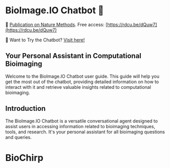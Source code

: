 # BioImage.IO Chatbot 🤖
:bell: [Publication on Nature Methods](https://www.nature.com/articles/s41592-024-02370-y). Free access: [https://rdcu.be/dQuw7](https://rdcu.be/dQuw7)

:bell: Want to Try the Chatbot? [Visit here!](https://bioimage.io/chatbot)

## Your Personal Assistant in Computational Bioimaging
Welcome to the BioImage.IO Chatbot user guide. This guide will help you get the most out of the chatbot, providing detailed information on how to interact with it and retrieve valuable insights related to computational bioimaging.

## Introduction
The BioImage.IO Chatbot is a versatile conversational agent designed to assist users in accessing information related to bioimaging techniques, tools, and research. It's your personal assistant for all bioimaging questions and queries.
# BioChirp
